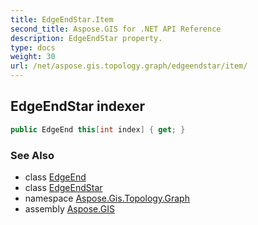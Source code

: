 ```yaml
---
title: EdgeEndStar.Item
second_title: Aspose.GIS for .NET API Reference
description: EdgeEndStar property. 
type: docs
weight: 30
url: /net/aspose.gis.topology.graph/edgeendstar/item/
---
```

## EdgeEndStar indexer

```csharp
public EdgeEnd this[int index] { get; }
```

### See Also

* class [EdgeEnd](../../edgeend/)
* class [EdgeEndStar](../)
* namespace [Aspose.Gis.Topology.Graph](../../edgeendstar/)
* assembly [Aspose.GIS](../../../)


